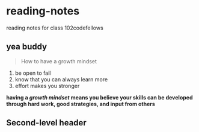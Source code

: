 # reading-notes
reading notes for class 102codefellows
## yea buddy

> How to have a growth mindset
1. be open to fail
2. know that you can always learn more
3. effort makes you stronger

**having a _growth mindset_ means you believe your skills can be developed through hard work, good strategies, and input from others**

## Second-level header

 
